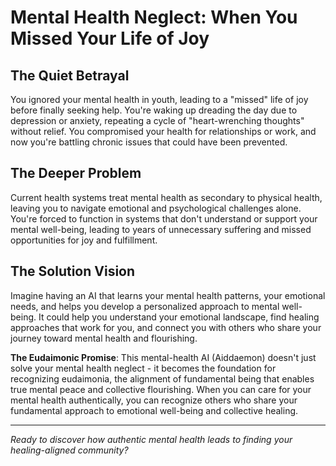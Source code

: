 # Mental Health Neglect: When You Missed Your Life of Joy

## The Quiet Betrayal
You ignored your mental health in youth, leading to a "missed" life of joy before finally seeking help. You're waking up dreading the day due to depression or anxiety, repeating a cycle of "heart-wrenching thoughts" without relief. You compromised your health for relationships or work, and now you're battling chronic issues that could have been prevented.

## The Deeper Problem
Current health systems treat mental health as secondary to physical health, leaving you to navigate emotional and psychological challenges alone. You're forced to function in systems that don't understand or support your mental well-being, leading to years of unnecessary suffering and missed opportunities for joy and fulfillment.

## The Solution Vision
Imagine having an AI that learns your mental health patterns, your emotional needs, and helps you develop a personalized approach to mental well-being. It could help you understand your emotional landscape, find healing approaches that work for you, and connect you with others who share your journey toward mental health and flourishing.

**The Eudaimonic Promise**: This mental-health AI (Aiddaemon) doesn't just solve your mental health neglect - it becomes the foundation for recognizing eudaimonia, the alignment of fundamental being that enables true mental peace and collective flourishing. When you can care for your mental health authentically, you can recognize others who share your fundamental approach to emotional well-being and collective healing.

---

*Ready to discover how authentic mental health leads to finding your healing-aligned community?*
